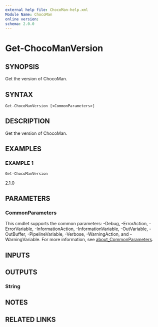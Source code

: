 ```yaml
---
external help file: ChocoMan-help.xml
Module Name: ChocoMan
online version:
schema: 2.0.0
---
```


# Get-ChocoManVersion

## SYNOPSIS
Get the version of ChocoMan.

## SYNTAX

```
Get-ChocoManVersion [<CommonParameters>]
```

## DESCRIPTION
Get the version of ChocoMan.

## EXAMPLES

### EXAMPLE 1
```
Get-ChocoManVersion
```

2.1.0

## PARAMETERS

### CommonParameters
This cmdlet supports the common parameters: -Debug, -ErrorAction, -ErrorVariable, -InformationAction, -InformationVariable, -OutVariable, -OutBuffer, -PipelineVariable, -Verbose, -WarningAction, and -WarningVariable. For more information, see [about_CommonParameters](http://go.microsoft.com/fwlink/?LinkID=113216).

## INPUTS

## OUTPUTS

### String
## NOTES

## RELATED LINKS
